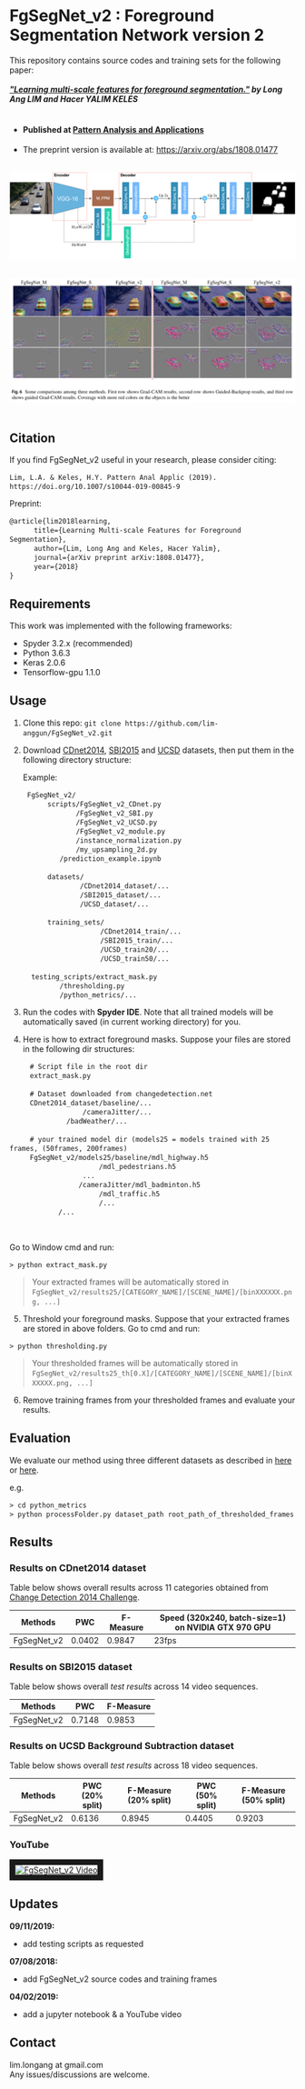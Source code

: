 # FgSegNet_v2 : Foreground Segmentation Network version 2

This repository contains source codes and training sets for the following paper:<br /><br />
***["Learning multi-scale features for foreground segmentation."](https://doi.org/10.1007/s10044-019-00845-9) by Long Ang LIM and Hacer YALIM KELES*** <br /><br />

- #### Published at [Pattern Analysis and Applications](https://doi.org/10.1007/s10044-019-00845-9)

- The preprint version is available at: https://arxiv.org/abs/1808.01477 <br/><br/>

![alt tag](fgsegnet_v2.png "FgSegNet_v2 Network Architecture")
<br/>
<br/>

![alt tag](fgsegnet_comparison.jpg "FgSegNet Family Comparison")
<br/>
<br/>


## Citation
If you find FgSegNet_v2 useful in your research, please consider citing: <br />

```
Lim, L.A. & Keles, H.Y. Pattern Anal Applic (2019). https://doi.org/10.1007/s10044-019-00845-9
```

Preprint:
```
@article{lim2018learning,
	  title={Learning Multi-scale Features for Foreground Segmentation},
	  author={Lim, Long Ang and Keles, Hacer Yalim},
	  journal={arXiv preprint arXiv:1808.01477},
	  year={2018}
}
```

## Requirements
This work was implemented with the following frameworks:
* Spyder 3.2.x (recommended)
* Python 3.6.3
* Keras 2.0.6
* Tensorflow-gpu 1.1.0

## Usage
1. Clone this repo: ```git clone https://github.com/lim-anggun/FgSegNet_v2.git```

2. Download [CDnet2014](http://changedetection.net), [SBI2015](https://github.com/lim-anggun/FgSegNet) and [UCSD](https://github.com/lim-anggun/FgSegNet) datasets, then put them in the following directory structure:<br/>

    Example:

    ```
     FgSegNet_v2/
          scripts/FgSegNet_v2_CDnet.py
                 /FgSegNet_v2_SBI.py
                 /FgSegNet_v2_UCSD.py
                 /FgSegNet_v2_module.py
                 /instance_normalization.py
                 /my_upsampling_2d.py
		     /prediction_example.ipynb
		     
          datasets/
                  /CDnet2014_dataset/...
                  /SBI2015_dataset/...
                  /UCSD_dataset/...
		  
          training_sets/
                       /CDnet2014_train/...
                       /SBI2015_train/...
                       /UCSD_train20/...
                       /UCSD_train50/...
		       
	  testing_scripts/extract_mask.py
	  		 /thresholding.py
			 /python_metrics/...
    ```

3. Run the codes with **Spyder IDE**. Note that all trained models will be automatically saved (in current working directory) for you.

4. Here is how to extract foreground masks. Suppose your files are stored in the following dir structures:

```
     # Script file in the root dir
     extract_mask.py
     
     # Dataset downloaded from changedetection.net
     CDnet2014_dataset/baseline/...
     		      /cameraJitter/...
		      /badWeather/...
	
     # your trained model dir (models25 = models trained with 25 frames, (50frames, 200frames)
     FgSegNet_v2/models25/baseline/mdl_highway.h5
     				  /mdl_pedestrians.h5
				  ...
		         /cameraJitter/mdl_badminton.h5
			 	      /mdl_traffic.h5
				      /...
			/...
			 			
     
 ```
Go to Window cmd and run:


``` 
> python extract_mask.py 
```


> Your extracted frames will be automatically stored in ```FgSegNet_v2/results25/[CATEGORY_NAME]/[SCENE_NAME]/[binXXXXXX.png, ...]```

5. Threshold your foreground masks. Suppose that your extracted frames are stored in above folders. Go to cmd and run:

``` 
> python thresholding.py
```

> Your thresholded frames will be automatically stored in ```FgSegNet_v2/results25_th[0.X]/[CATEGORY_NAME]/[SCENE_NAME]/[binXXXXXX.png, ...]```


6. Remove training frames from your thresholded frames and evaluate your results.

## Evaluation
We evaluate our method using three different datasets as described in [here](https://github.com/lim-anggun/FgSegNet) or [here](http://www.sciencedirect.com/science/article/pii/S0167865518303702).

e.g.
``` 
> cd python_metrics
> python processFolder.py dataset_path root_path_of_thresholded_frames
```

## Results
### Results on CDnet2014 dataset
Table below shows overall results across 11 categories obtained from [Change Detection 2014 Challenge](http://changedetection.net).

| Methods  | PWC | F-Measure | Speed (320x240, batch-size=1) on NVIDIA GTX 970 GPU |
| ------------- | ------------- | ------------- | ------------- |
| FgSegNet_v2  | 0.0402 | 0.9847 | 23fps |

### Results on SBI2015 dataset
Table below shows overall *test results* across 14 video sequences.

| Methods  | PWC | F-Measure |
| ------------- | ------------- | ------------- |
| FgSegNet_v2  | 0.7148 | 0.9853 |

### Results on UCSD Background Subtraction dataset
Table below shows overall *test results* across 18 video sequences.

| Methods  | PWC (20% split) | F-Measure (20% split) | PWC (50% split) | F-Measure (50% split) |
| ------------- | ------------- | ------------- | ------------- | ------------- |
| FgSegNet_v2  | 0.6136 | 0.8945 | 0.4405 | 0.9203 |

### YouTube
<a href="http://www.youtube.com/watch?feature=player_embedded&v=5yc1JNHIa5o
" target="_blank"><img src="http://img.youtube.com/vi/5yc1JNHIa5o/0.jpg" 
alt="FgSegNet_v2 Video" width="500" height="330" border="10" /></a>


## Updates

**09/11/2019:**
- add testing scripts as requested

**07/08/2018:**
- add FgSegNet_v2 source codes and training frames

**04/02/2019:**
- add a jupyter notebook & a YouTube video
## Contact
lim.longang at gmail.com <br/>
Any issues/discussions are welcome.

